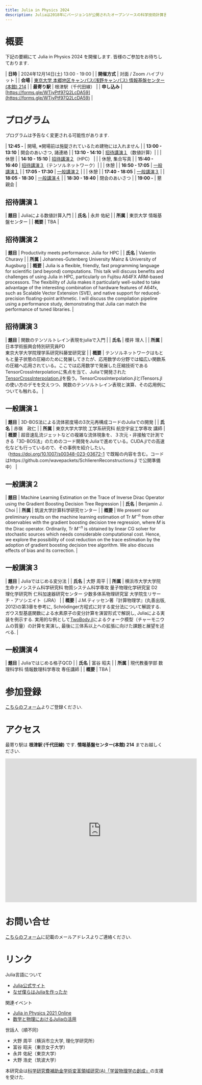 ```yaml
---
title: Julia in Physics 2024
description: Juliaは2018年にバージョン1が公開されたオープンソースの科学技術計算言語で, Fortranの様に高速でかつPythonの様に生産性の高い言語である. Julia は様々な分野において活用が始まっている. 本研究会では, 主に基礎科学においてのJulia の使用例などを議論する. また可視化, 高速計算, 微分方程式の数値解法, 統計・機械学習分野への応用例や実装例, パッケージ開発も議論の対象とする. 研究機関に所属する研究者だけでなく産業界での研究者, 学生などの積極的な参加を歓迎する.
---
```


<script type="text/x-mathjax-config">
  MathJax.Hub.Config({
      extensions: ["tex2jax.js"],
      tex2jax: {
          inlineMath: [ ['$','$'], ["\\(","\\)"] ],
          processEscapes: true,
          processRefs: true,
          processEnvironments: true
      },
      TeX: { equationNumbers: { autoNumber: "AMS" } }
  });
</script>
<script type="text/javascript" async
  src="https://cdn.mathjax.org/mathjax/latest/MathJax.js?config=TeX-AMS-MML_HTMLorMML">
</script>

# 概要

下記の要綱にて Julia in Physics 2024 を開催します. 皆様のご参加をお待ちしております.

| **日時**     | 2024年12月14日(土) 13:00 - 19:00 |
| **開催方式** | 対面 / Zoom ハイブリット |
| **会場**     | [東京大学 本郷地区キャンパス(浅野キャンパス) 情報基盤センター(本館) 214](#アクセス) |
| **最寄り駅** | 根津駅（千代田線） |
| **申し込み** | [https://forms.gle/WTiyPtf97Q2LcDA59](https://forms.gle/WTiyPtf97Q2LcDA59) |

# プログラム

プログラムは予告なく変更される可能性があります. 

| **12:45 -**       | 開場, ※開場前は施錠されているため建物には入れません |
| **13:00 - 13:10** | 開会のあいさつ, 諸連絡 |
| **13:10 - 14:10** | [招待講演１](#招待講演１)（数値計算）|
|                   | 休憩 |
| **14:10 - 15:10** | [招待講演２](#招待講演２)（HPC） |
|                   | 休憩, 集合写真 |
| **15:40 - 16:40** | [招待講演３](#招待講演３)（テンソルネットワーク）|
|                   | 休憩 |
| **16:50 - 17:05** | [一般講演１](#一般講演１) |
| **17:05 - 17:30** | [一般講演２](#一般講演２) |
|                   | 休憩 |
| **17:40 - 18:05** | [一般講演３](#一般講演３) |
| **18:05 - 18:30** | [一般講演４](#一般講演４) |
| **18:30 - 18:40** | 閉会のあいさつ |
| **19:00 -**       | 懇親会 |

## 招待講演１

| **題目** | Juliaによる数値計算入門 |
| **氏名** | 永井 佑紀 |
| **所属** | 東京大学 情報基盤センター |
| **概要** | TBA |

## 招待講演２

| **題目** | Productivity meets performance: Julia for HPC |
| **氏名** | Valentin Churavy |
| **所属** | Johannes-Gutenberg University Mainz & University of Augsburg |
| **概要** | Julia is a flexible, friendly, fast programming language for scientific (and beyond) computations. This talk will discuss benefits and challenges of using Julia in HPC, particularly on  Fujitsu A64FX ARM-based processors. The flexibility of Julia makes it particularly well-suited to take advantage of the interesting combination of hardware features of A64fx, such as Scalable Vector Extension (SVE), and native support for reduced-precision floating-point arithmetic. I will discuss the compilation pipeline using  a performance study, demonstrating that Julia can match the performance of tuned libraries. |

## 招待講演３

| **題目** | 関数のテンソルトレイン表現をjuliaで入門 |
| **氏名** | 櫻井 理人 |
| **所属** | 日本学術振興会特別研究員PD<br>東京大学大学院理学系研究科藤堂研究室 |
| **概要** | テンソルネットワークはもともと量子状態の圧縮のために発展してきたが、応用数学の分野では幅広い関数系の圧縮へ応用されている。ここでは応用数学で発展した圧縮技術であるTensorCrossInterpolationに焦点を当て、Juliaで開発された[TensorCrossInterpolation.jl](https://github.com/tensor4all/TensorCrossInterpolation.jl)を扱う。TensorCrossInterpolation.jlとITensors.jlの使い方のデモを交えつつ、関数のテンソルトレイン表現と演算、その応用例についても触れる。 |

## 一般講演１

| **題目** | 3D-BOS法による流体密度場の3次元再構成コードのJuliaでの開発 |
| **氏名** | 赤嶺　政仁 |
| **所属** | 東京大学大学院 工学系研究科 航空宇宙工学専攻 講師 |
| **概要** | 超音速乱流ジェットなどの複雑な流体現象を、３次元・非接触で計測できる「3D-BOS法」のためのコード開発をJuliaで進めている。CUDA.jlでの高速化なども行っているので、その事例を紹介したい。（https://doi.org/10.1007/s00348-023-03672-1 で既報の内容を含む。コードはhttps://github.com/wavepackets/SchlierenReconstructions.jl で公開準備中） |

## 一般講演２

| **題目** | Machine Learning Estimation on the Trace of Inverse Dirac Operator using the Gradient Boosting Decision Tree Regression |
| **氏名** | Benjamin J. Choi |
| **所属** | 筑波大学計算科学研究センター |
| **概要** | We present our preliminary results on the machine learning estimation of $\mathrm{Tr}~M^{-n}$ from other observables with the gradient boosting decision tree regression, where $M$ is the Dirac operator. Ordinarily, $\mathrm{Tr}~M^{-n}$ is obtained by linear CG solver for stochastic sources which needs considerable computational cost. Hence, we explore the possibility of cost reduction on the trace estimation by the adoption of gradient boosting decision tree algorithm. We also discuss effects of bias and its correction. |

## 一般講演３

| **題目** | Juliaではじめる変分法 |
| **氏名** | 大野 周平 |
| **所属** | 横浜市大学大学院 生命ナノシステム科学研究科 物質システム科学専攻 量子物理化学研究室 D2<br>理化学研究所 仁科加速器研究センター 少数多体系物理研究室 大学院生リサーチ・アソシエイト（JRA） |
| **概要** | J.M.ティッセン著『計算物理学』(丸善出版, 2012)の第3章を参考に, Schrödinger方程式に対する変分法について解説する. ガウス型基底関数による水素原子の変分計算を演習形式で解説し, Juliaによる実装を例示する. 実用的な例として[TwoBody.jl](https://ohno.github.io/TwoBody.jl/)によるクォーク模型（チャーモニウムの質量）の計算を実演し, 最後に三体系以上への拡張に向けた課題と展望を述べる. |

## 一般講演４

| **題目** | Juliaではじめる格子QCD |
| **氏名** | 富谷 昭夫 |
| **所属** | 現代教養学部 数理科学科 情報数理科学専攻 専任講師 |
| **概要** | TBA |

# 参加登録

[こちらのフォーム](https://forms.gle/WTiyPtf97Q2LcDA59)よりご登録ください.

# アクセス

最寄り駅は **根津駅 (千代田線)** です. **情報基盤センター(本館) 214** までお越しください.

<iframe src="https://www.google.com/maps/embed?pb=!1m18!1m12!1m3!1d3239.4161578803523!2d139.76245279855846!3d35.71598244584945!2m3!1f0!2f0!3f0!3m2!1i1024!2i768!4f13.1!3m3!1m2!1s0x60188c2e4e11be15%3A0xdfb3af990c344d7d!2z44CSMTEzLTAwMzIg5p2x5Lqs6YO95paH5Lqs5Yy65byl55Sf77yS5LiB55uu77yR77yRIOaDheWgseWfuuebpOOCu-ODs-OCv-ODvCjmnKzppKgp!5e0!3m2!1sja!2sjp!4v1731924110887!5m2!1sja!2sjp" width="600" height="450" style="border:0;" allowfullscreen="" loading="lazy" referrerpolicy="no-referrer-when-downgrade"></iframe>

# お問い合せ

[こちらのフォーム](https://forms.gle/WTiyPtf97Q2LcDA59)に記載のメールアドレスよりご連絡ください.

# リンク

Julia言語について

- [Julia公式サイト](https://julialang.org/)
- [なぜ僕らはJuliaを作ったか](https://www.geidai.ac.jp/~marui/julialang/why_we_created_julia/index.html)

関連イベント

- [Julia in Physics 2021 Online](https://akio-tomiya.github.io/julia_in_physics/)
- [数学と物理におけるJuliaの活用](https://akio-tomiya.github.io/julia_imi_workshop2023/)

世話人（順不同）

- 大野 周平（横浜市立大学, 理化学研究所）
- 富谷 昭夫（東京女子大学）
- 永井 佑紀（東京大学）
- 大野 浩史（筑波大学）

本研究会は[科学研究費補助金学術変革領域研究(A)「学習物理学の創成」](https://mlphys.scphys.kyoto-u.ac.jp/)の支援を受けた.
